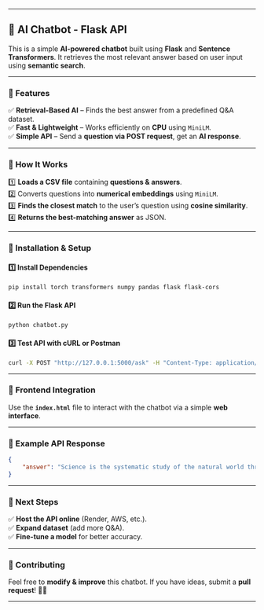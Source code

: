 
---

## **📌 AI Chatbot - Flask API**  
This is a simple **AI-powered chatbot** built using **Flask** and **Sentence Transformers**. It retrieves the most relevant answer based on user input using **semantic search**.

---

### **🔹 Features**  
✅ **Retrieval-Based AI** – Finds the best answer from a predefined Q&A dataset.  
✅ **Fast & Lightweight** – Works efficiently on **CPU** using `MiniLM`.  
✅ **Simple API** – Send a **question via POST request**, get an **AI response**.  

---

### **📌 How It Works**
1️⃣ **Loads a CSV file** containing **questions & answers**.  
2️⃣ Converts questions into **numerical embeddings** using `MiniLM`.  
3️⃣ **Finds the closest match** to the user’s question using **cosine similarity**.  
4️⃣ **Returns the best-matching answer** as JSON.  

---

### **🔹 Installation & Setup**
#### **1️⃣ Install Dependencies**
```bash
pip install torch transformers numpy pandas flask flask-cors
```

#### **2️⃣ Run the Flask API**
```bash
python chatbot.py
```

#### **3️⃣ Test API with cURL or Postman**
```bash
curl -X POST "http://127.0.0.1:5000/ask" -H "Content-Type: application/json" -d '{"question": "What is science?"}'
```

---

### **🔹 Frontend Integration**
Use the **`index.html`** file to interact with the chatbot via a simple **web interface**.

---

### **📌 Example API Response**
```json
{
    "answer": "Science is the systematic study of the natural world through observation and experimentation, aiming to uncover patterns and establish theories."
}
```

---

### **🔹 Next Steps**
✅ **Host the API online** (Render, AWS, etc.).  
✅ **Expand dataset** (add more Q&A).  
✅ **Fine-tune a model** for better accuracy.  

---

### **📌 Contributing**
Feel free to **modify & improve** this chatbot. If you have ideas, submit a **pull request**! 🚀🔥  

---
